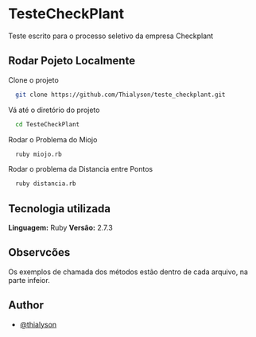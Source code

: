 
# TesteCheckPlant

Teste escrito para o processo seletivo da empresa Checkplant


## Rodar Pojeto Localmente

Clone o projeto

```bash
  git clone https://github.com/Thialyson/teste_checkplant.git
```

Vá até o diretório do projeto

```bash
  cd TesteCheckPlant
```

Rodar o Problema do Miojo

```bash
  ruby miojo.rb
```

Rodar o problema da Distancia entre Pontos

```bash
  ruby distancia.rb
```

## Tecnologia utilizada

**Linguagem:** Ruby
**Versão:** 2.7.3
  
## Observcões

Os exemplos de chamada dos métodos estão dentro de cada arquivo, na parte infeior.
  
## Author

- [@thialyson](https://www.github.com/thialyson)

  